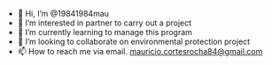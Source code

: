 - 👋 Hi, I’m @19841984mau
- 👀 I’m interested in partner to carry out a project
- 🌱 I’m currently learning to manage this program
- 💞️ I’m looking to collaborate on environmental protection project
- 📫 How to reach me via email.  mauricio.cortesrocha84@gmail.com

<!---
19841984mau/19841984mau is a ✨ special ✨ repository because its `README.md` (this file) appears on your GitHub profile.
You can click the Preview link to take a look at your changes.
--->
